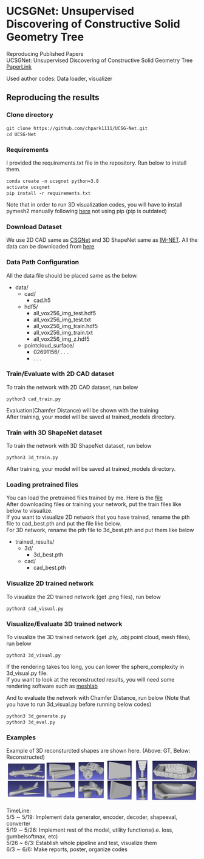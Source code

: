 # UCSGNet: Unsupervised Discovering of Constructive Solid Geometry Tree
Reproducing Published Papers  
UCSGNet: Unsupervised Discovering of Constructive Solid Geometry Tree [PaperLink](https://arxiv.org/abs/2006.09102)  

Used author codes: Data loader, visualizer

## Reproducing the results
### Clone directory
```
git clone https://github.com/chpark1111/UCSG-Net.git
cd UCSG-Net
```
### Requirements
I provided the requirements.txt file in the repository. Run below to install them.
```
conda create -n ucsgnet python=3.8
activate ucsgnet
pip install -r requirements.txt
```
Note that in order to run 3D visualization codes, you will have to install pymesh2 manually following [here](https://pymesh.readthedocs.io/en/latest/installation.html)
not using pip (pip is outdated)


### Download Dataset
We use 2D CAD same as [CSGNet](https://github.com/hippogriff/CSGNet) and 3D ShapeNet same as [IM-NET](https://github.com/czq142857/IM-NET). All the data can be downloaded from [here](https://drive.google.com/drive/folders/17oMAKif1YWAhzOBSvURo6C2vvNgtrS_H?usp=sharing)  

### Data Path Configuration
All the data file should be placed same as the below.  
- data/
  - cad/
    - cad.h5
  - hdf5/
    - all_vox256_img_test.hdf5
    - all_vox256_img_test.txt
    - all_vox256_img_train.hdf5
    - all_vox256_img_train.txt
    - all_vox256_img_z.hdf5
  - pointcloud_surface/
    - 02691156/ . . .
    - . . .  

### Train/Evaluate with 2D CAD dataset
To train the network with 2D CAD dataset, run below
```
python3 cad_train.py
```
Evaluation(Chamfer Distance) will be shown with the training  
After training, your model will be saved at trained_models directory.  
### Train with 3D ShapeNet dataset
To train the network with 3D ShapeNet dataset, run below
```
python3 3d_train.py
```
After training, your model will be saved at trained_models directory.  

### Loading pretrained files
You can load the pretrained files trained by me.
Here is the [file](https://drive.google.com/drive/folders/1N1fxEVAoGflmhCyx8nt0G8JvgKdxLftd?usp=sharing)  
After downloading files or training your network,
put the train files like below to visualize.  
If you want to visualize 2D network that you have  trained, rename the pth file to cad_best.pth and put the file like below.  
For 3D network, rename the pth file to 3d_best.pth and put them like below  
- trained_results/
  - 3d/
    - 3d_best.pth
  - cad/
    - cad_best.pth

### Visualize 2D trained network
To visualize the 2D trained network (get .png files), run below
```
python3 cad_visual.py
```

### Visualize/Evaluate 3D trained network
To visualize the 3D trained network (get .ply, .obj point cloud, mesh files), run below
```
python3 3d_visual.py
```
If the rendering takes too long, you can lower the sphere_complexity in 3d_visual.py file.   
If you want to look at the reconstructed results, you will need some rendering software such as [meshlab](https://www.meshlab.net/)  

And to evaluate the network with Chamfer Distance, run below (Note that you have to run 3d_visual.py before running below codes)
```
python3 3d_generate.py
python3 3d_eval.py
```

### Examples
Example of 3D reconsturcted shapes are shown here. (Above: GT, Below: Reconstructed)
![img](./README_img/3d_recon.PNG)


TimeLine:  
5/5 ∼ 5/19: Implement data generator, encoder, decoder, shapeeval, converter   
5/19 ∼ 5/26: Implement rest of the model, utility functions(i.e. loss, gumbelsoftmax, etc)  
5/26 ~ 6/3: Establish whole pipeline and test, visualize them  
6/3 ∼ 6/6: Make reports, poster, organize codes  
